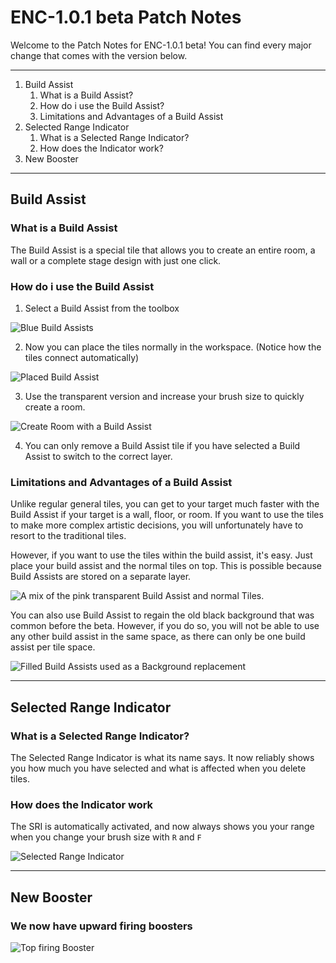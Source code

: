 # ENC-1.0.1 beta Patch Notes
Welcome to the Patch Notes for ENC-1.0.1 beta!
You can find every major change that comes with the version below.

------------

1. Build Assist
	1. What is a Build Assist?
 	2. How do i use the Build Assist?
 	3. Limitations and Advantages of a Build Assist
2. Selected Range Indicator
 	1. What is a Selected Range Indicator?
 	2. How does the Indicator work?
3. New Booster

------------

## Build Assist
### What is a Build Assist
The Build Assist is a special tile that allows you to create an entire room, a wall or a complete stage design with just one click.

### How do i use the Build Assist
1.  Select a Build Assist from the toolbox
	
![Blue Build Assists]( http://namespace.media/img/images/2020/04/04/Unity_4hC69wV02E.png "Blue Build Assists")

2. Now you can place the tiles normally in the workspace. (Notice how the tiles connect automatically)
	
![Placed Build Assist]( http://namespace.media/img/images/2020/04/04/Unity_dQbpcqvFJl.png "Placed Build Assist")

3. Use the transparent version and increase your brush size to quickly create a room.
 
![Create Room with a Build Assist]( ref/assist01.gif "Create Room with a Build Assist")

4. You can only remove a Build Assist tile if you have selected a Build Assist to switch to the correct layer.

### Limitations and Advantages of a Build Assist
Unlike regular general tiles, you can get to your target much faster with the Build Assist if your target is a wall, floor, or room.
If you want to use the tiles to make more complex artistic decisions, you will unfortunately have to resort to the traditional tiles.

However, if you want to use the tiles within the build assist, it's easy. Just place your build assist and the normal tiles on top. This is possible because Build Assists are stored on a separate layer.

![A mix of the pink transparent Build Assist and normal Tiles.]( http://namespace.media/img/images/2020/04/04/Unity_vxe5rcsVVt.png "A mix of the pink transparent Build Assist and normal Tiles.")

You can also use Build Assist to regain the old black background that was common before the beta.
However, if you do so, you will not be able to use any other build assist in the same space, as there can only be one build assist per tile space.

![Filled Build Assists used as a Background replacement]( http://namespace.media/img/images/2020/04/04/Unity_UJVyH70yVF.png "Filled Build Assists used as a Background replacement")

------------

## Selected Range Indicator
### What is a Selected Range Indicator?
The Selected Range Indicator is what its name says. It now reliably shows you how much you have selected and what is affected when you delete tiles.

### How does the Indicator work
The SRI is automatically activated, and now always shows you your range when you change your brush size with `R` and `F`

![Selected Range Indicator]( ref/selector01.gif "Selected Range Indicator")

------------

## New Booster
### We now have upward firing boosters
![Top firing Booster]( ref/jump01.gif "Top firing Booster")
